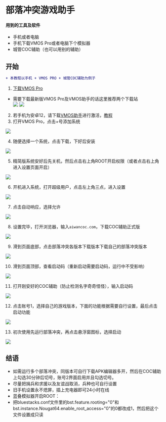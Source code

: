 # 部落冲突游戏助手
#### 用到的工具及软件
- 手机或者电脑
- 手机下载VMOS Pro或者电脑下个模拟器
- 城管COC辅助（也可以用别的辅助）
## 开始
```diff
+ 本教程以手机 + VMOS PRO + 城管COC辅助为例子
```
1) [下载VMOS Pro](https://lovekevin.top/%E5%90%84%E7%A7%8D%E8%BD%AF%E4%BB%B6%E5%B7%A5%E5%85%B7/VMOS%20Pro_v2.3.4_NotLogin.apk)  
- 需要下载最新版VMOS Pro及VMOS助手的话这里推荐两个下载站  
[![](https://img.shields.io/badge/423Down-red)](https://www.423down.com)  [![](https://img.shields.io/badge/乐享-red)](https://www.lxapk.com)  
2) 若手机为安卓12，请下载[VMOS助手](https://lovekevin.top/%E5%90%84%E7%A7%8D%E8%BD%AF%E4%BB%B6%E5%B7%A5%E5%85%B7/VMOS%E5%8A%A9%E6%89%8B_v3.2.4.apk)进行激活，[教程](https://lovekevin.top/%E5%90%84%E7%A7%8D%E8%BD%AF%E4%BB%B6%E5%B7%A5%E5%85%B7/VMOS%E5%8A%A9%E6%89%8B.mp4)  
3) 打开VMOS Pro，点击+号添加系统

![](https://cdn.staticaly.com/gh/LoveGlaze/COC-Tool@master/images/1.jpg)

4) 随便选择一个系统，点击下载，下好后安装

![](https://cdn.staticaly.com/gh/LoveGlaze/COC-Tool@master/images/2.jpg)

5) 精简版系统安好后先关机，然后点击右上角ROOT开启权限（或者点击右上角进入设置页面开启）

![](https://cdn.staticaly.com/gh/LoveGlaze/COC-Tool@master/images/3.jpg)

6) 开机进入系统，打开超级用户，点击左上角三点，进入设置

![](https://cdn.staticaly.com/gh/LoveGlaze/COC-Tool@master/images/4.jpg)

7) 点击自动响应，选择允许

![](https://cdn.staticaly.com/gh/LoveGlaze/COC-Tool@master/images/5.jpg)

8) 设置完毕，打开浏览器，输入`aiwancoc.com`，下载COC辅助正式版

![](https://cdn.staticaly.com/gh/LoveGlaze/COC-Tool@master/images/6.jpg)

9) 滑到页面底部，点击部落冲突各版本下载版本下载自己的部落冲突版本

![](https://cdn.staticaly.com/gh/LoveGlaze/COC-Tool@master/images/7.jpg)

10) 滑到页面顶部，查看启动码（重新启动需要启动码，运行中不受影响）

![](https://cdn.staticaly.com/gh/LoveGlaze/COC-Tool@master/images/8.jpg)

11) 打开刚安好的COC辅助（防止检测名字奇奇怪怪），输入启动码

![](https://cdn.staticaly.com/gh/LoveGlaze/COC-Tool@master/images/9.jpg)

12) 点击账号1，选择自己的游戏版本，下面的功能根据需要自行设置，最后点击启动功能

![](https://cdn.staticaly.com/gh/LoveGlaze/COC-Tool@master/images/10.jpg)

13) 初次使用先运行部落冲突，再点击悬浮窗图标，选择启动

![](https://cdn.staticaly.com/gh/LoveGlaze/COC-Tool@master/images/11.jpg)

## 结语
- 如需运行多个部落冲突，同版本可自行下载APK编辑器多开，然后在COC辅助上勾选30分钟后切号，账号2界面启用并且勾选切号。
- 尽量把捐兵和求援以及友谊战取消，兵种也可自行设置
- 旧手机设置永不熄屏，插上充电器即可24小时在线
- 蓝叠模拟器开启ROOT：
- 把bluestacks.conf文件里的bst.feature.rooting="0"和bst.instance.Nougat64.enable_root_access="0"的0都改成1，然后把这个文件设置成只读
